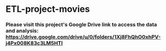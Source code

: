 # ETL-project-movies

### Please visit this project's Google Drive link to access the data and analysis: https://drive.google.com/drive/u/0/folders/1Xj8FhQhO0xhPV-j4Px008K83c3LM5HTI
